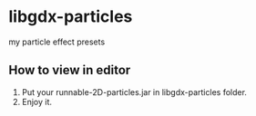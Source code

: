 libgdx-particles
================

my particle effect presets

## How to view in editor ##
1. Put your runnable-2D-particles.jar in libgdx-particles folder.
2. Enjoy it.
